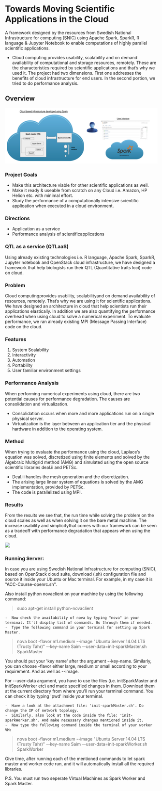# Towards Moving Scientific Applications in the Cloud
A framework designed by the resources from Swedish National Infrastructure for computing (SNIC) using Apache Spark, SparkR, R language & Jupyter Notebook to enable computations of highly parallel scientific applications.

- Cloud computing provides usability, scalability and on demand availability of computational and storage resources, remotely. These are the characteristics required by scientific applications and that’s why we used it. The project had two dimensions. First one addresses the benefits of cloud infrastructure for end users. In the second portion, we tried to do performance analysis.

## Overview
![](images/overview.png)

### Project Goals
- Make this architecture viable for other scientific applications as well.
- Make it ready & useable from scratch on any Cloud i.e. Amazon, HP Helion etc. with minimal effort.
- Study the performance of a computationally intensive scientific application when executed in a cloud environment.

### Directions
- Application as a service
- Performance analysis of scientificapplications

### QTL as a service (QTLaaS)
Using already existing technologies i.e. R language, Apache Spark, SparkR, Jupyter notebook and OpenStack cloud infrastructure, 
we have designed a framework that help biologists run their QTL (Quantitative traits loci) code on cloud.

### Problem
Cloud computingprovides usability, scalabilityand on demand availability of resources, remotely. That’s why we are using it for scientific applications. 
We have designed an architecture in cloud that help scientists run their applications elastically. In addition we are also 
quantifying the performance overhead when using cloud to solve a numerical experiment. 
To evaluate performance, we ran already existing MPI (Message Passing Interface) code on the cloud.

### Features
1. System Scalability
2. Interactivity
3. Automation
4. Portability
5. User familiar environment settings

### Performance Analysis
When performing numerical experiments using cloud, there are two potential causes for performance degradation. The causes are consolidation and virtualization. 
- Consolidation occurs when more and more applications run on a single physical server.
- Virtualization is the layer between an application tier and the physical hardware in addition to the operating system.

### Method
When trying to evaluate the performance using the cloud, Laplace’s equation was solved, discretized using finite 
elements and solved by the Algebraic Multigrid method (AMG) and simulated using the open source scientific libraries deal.ii and PETSc. 
 - Deal.ii handles the mesh generation and the discretization. 
 - The arising large linear system of equations is solved by the AMG implementation, provided by PETSc. 
 - The code is parallelized using MPI.

### Results
From the results we see that, the run time while solving the problem on the cloud scales as well as when solving it on the bare metal machine. 
The increase usability and simplicitythat comes with our framework can be seen as a tradeoff with performance degradation that appears when using the cloud.

![](images/result)

### Running Server:
In case you are using Swedish National Infrastructure for computing (SNIC), based on OpenStack cloud suite, download (.sh) configuration file and source it inside your Ubuntu or Mac terminal. For example, in my case it is "ACC-Course-openrc.sh". 

Also install python novaclient on your machine by using the following command:

> sudo apt-get install python-novaclient

    -  Now check the availability of nova by typing "nova" in your terminal. It'll display list of commands. Go through them if needed.
    -  Type the following command in your terminal for setting up Spark Master.

> nova boot -flavor m1.medium --image "Ubuntu Server 14.04 LTS (Trusty Tahr)" --key-name Saim --user-data=init-sparkMaster.sh SparkMaster

You should put your 'key name' after the argument --key-name. Similarly, you can choose -flavor either large, medium or small according to your requirement. And as well as --image.

For --user-data argument, you have to use the files (i.e. initSparkMaster and initSparkWorker etc) and made specified changes in them. Download them at the current directory from where you'll run your terminal command. You can check it by typing 'pwd' inside your terminal. 

    -  Have a look at the attachment file: 'init-sparkMaster.sh'. Do change the IP of network topology.
    -  Similarly, also look at the code inside the file: 'init-sparkWorker.sh'. And make necessary changes mentioned inside it.
    -  Now type the following command inside the terminal of your worker VM:

> nova boot -flavor m1.medium --image "Ubuntu Server 14.04 LTS (Trusty Tahr)" --key-name Saim --user-data=init-sparkWorker.sh SparkWorker

Give time, after running each of the mentioned commands to let spark master and worker code run, and it will automatically install all the required libraries.

P.S. You must run two seperate Virtual Machines as Spark Worker and Spark Master.  
